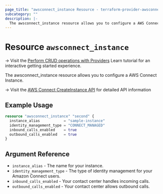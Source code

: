 ```yaml
---
page_title: "awsconnect_instance Resource - terraform-provider-awsconnect"
subcategory: ""
description: |-
  The awsconnect_instance resource allows you to configure a AWS Connect Instance.
---
```


# Resource `awsconnect_instance`

-> Visit the [Perform CRUD operations with Providers](https://learn.hashicorp.com/tutorials/terraform/provider-use?in=terraform/providers&utm_source=WEBSITE&utm_medium=WEB_IO&utm_offer=ARTICLE_PAGE&utm_content=DOCS) Learn tutorial for an interactive getting started experience.

The awsconnect_instance resource allows you to configure a AWS Connect Instance.

-> Visit the [AWS Connect CreateInstance API](https://docs.aws.amazon.com/connect/latest/APIReference/API_CreateInstance.html) for detailed API information
## Example Usage

```terraform
resource "awsconnect_instance" "second" {
  instance_alias           = "sample-instance"
  identity_management_type = "CONNECT_MANAGED"
  inbound_calls_enabled    = true
  outbound_calls_enabled   = true
}
```

## Argument Reference

- `instance_alias` - The name for your instance.
- `identity_management_type` - The type of identity management for your Amazon Connect users.
- `inbound_calls_enabled` - Your contact center handles incoming calls.
- `outbound_calls_enabled` - Your contact center allows outbound calls.
